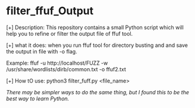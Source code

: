 # filter_ffuf_Output
[+] Description:
This repository contains a small Python script  which will help you to refine or filter the output file of ffuf tool.

[+] what it does:
when you run ffuf tool for directory busting and and save the output in file with -o flag.

Example: ffuf -u http://localhost/FUZZ -w /usr/share/wordlists/dirb/common.txt -o ffuf2.txt

[+] How tO use:
  python3 filter_fuff.py <file_name>


*There may be simpler ways to do the same thing, but I found this to be the best way to learn Python.*
